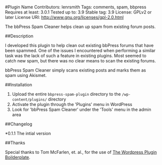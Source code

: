 #Plugin Name
Contributors: lenrsmith
Tags: comments, spam, bbpress
Requires at least: 3.0.1
Tested up to: 3.9
Stable tag: 3.9
License: GPLv2 or later
License URI: http://www.gnu.org/licenses/gpl-2.0.html

The bbPress Spam Cleaner helps clean up spam from existing forum posts.

##Description

I developed this plugin to help clean out existing bbPress forums that have been spammed. One of the issues I encountered when
performing a similar task was the lack of such a feature in existing plugins. Most seemed to catch new spam, but there was
no clear means to scan the existing forums.

bbPress Spam Cleaner simply scans existing posts and marks them as spam using Akismet.


##Installation

1. Upload the entire `bbpress-spam-plugin` directory to the `/wp-content/plugins/` directory
2. Activate the plugin through the 'Plugins' menu in WordPress
3. Look for 'bbPress Spam Cleaner' under the 'Tools' menu in the admin area


##Changelog

*0.1.1 The intial version


##Thanks

Special thanks to Tom McFarlen, et. al., for the use of [The Wordpress Plugin Boilderplate](http://wppb.io).